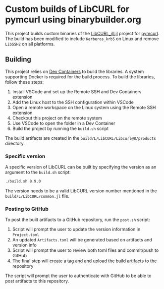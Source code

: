 # Custom builds of LibCURL for pymcurl using binarybuilder.org 

This project builds custom binaries of the [LibCURL_jll.jl](https://github.com/JuliaBinaryWrappers/LibCURL_jll.jl/)
project for [pymcurl](https://github.com/genotrance/mcurl). The build has been modified to include `Kerberos_krb5`
on Linux and remove `LibSSH2` on all platforms.

## Building

This project relies on [Dev Containers](https://code.visualstudio.com/docs/remote/containers) to build the libraries.
A system supporting Docker is required for the build process. To build the libraries, follow these steps:

1. Install VSCode and set up the Remote SSH and Dev Containers extension
2. Add the Linux host to the SSH configuration within VSCode
3. Open a remote workspace on the Linux system using the Remote SSH extension
4. Checkout this project on the remote system
5. Use VSCode to open the folder in a Dev Container
6. Build the project by running the `build.sh` script

The build artifacts are created in the `build/L/LibCURL/Libcurl@8/products` directory.

### Specific version

A specific version of LibCURL can be built by specifying the version as an argument to the `build.sh` script:

```bash
./build.sh 8.9.0
```

The version needs to be a valid LibCURL version number mentioned in the `build/L/LibCURL/common.jl` file.

### Posting to GitHub

To post the built artifacts to a GitHub repository, run the `post.sh` script:

1. Script will prompt the user to update the version information in `Project.toml`
2. An updated `Artifacts.toml` will be generated based on artifacts and version info
3. Script will prompt the user to review both toml files and commit/push to GitHub
4. The final step will create a tag and and upload the build artifacts to the repository

The script will prompt the user to authenticate with GitHub to be able to post artifacts to this repository.
